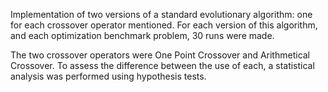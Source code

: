 Implementation of two versions of a standard evolutionary algorithm: one for each crossover operator mentioned. For each version of this algorithm, and each optimization benchmark problem, 30 runs were made.

The two crossover operators were One Point Crossover and Arithmetical Crossover. To assess the difference between the use of each, a statistical analysis was performed using hypothesis tests.

